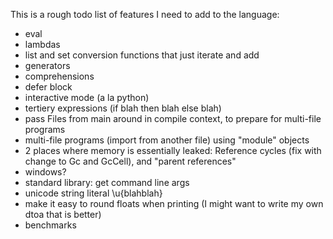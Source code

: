 
This is a rough todo list of features I need to add to the language:

* eval
* lambdas
* list and set conversion functions that just iterate and add
* generators
* comprehensions
* defer block
* interactive mode (a la python)
* tertiery expressions (if blah then blah else blah)
* pass Files from main around in compile context, to prepare for multi-file programs
* multi-file programs (import from another file) using "module" objects
* 2 places where memory is essentially leaked: Reference cycles (fix with change to Gc and GcCell), and "parent references"
* windows?
* standard library: get command line args
* unicode string literal \u{blahblah}
* make it easy to round floats when printing (I might want to write my own dtoa that is better)
* benchmarks
